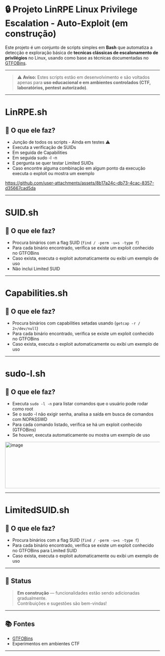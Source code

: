 # 🔒 Projeto LinRPE Linux Privilege Escalation - Auto-Exploit (em construção)

Este projeto é um conjunto de scripts simples em **Bash** que automatiza a detecção e exploração básica de **tecnicas clássicas de escalonamento de privilégios** no Linux, usando como base as técnicas documentadas no [GTFOBins](https://gtfobins.github.io/).

---
> ⚠️ **Aviso:** Estes scripts estão em desenvolvimento e são voltados apenas para **uso educacional e em ambientes controlados (CTF, laboratórios, pentest autorizado)**.

---
# LinRPE.sh
## 📌 O que ele faz?

- Junção de todos os scripts - Ainda em testes ⚠️
- Executa a verificação de SUIDs
- Em seguida de Capabilities
- Em seguida sudo -l -n
- E pergunta se quer testar Limited SUIDs
- Caso encontre alguma combinação em algum ponto da execução executa o exploit ou mostra um exemplo


https://github.com/user-attachments/assets/8b17a24c-db73-4cac-8357-d35667cad5da

---

# SUID.sh
## 📌 O que ele faz?

- Procura binários com a flag SUID (`find / -perm -u=s -type f`)
- Para cada binário encontrado, verifica se existe um exploit conhecido no GTFOBins
- Caso exista, executa o exploit automaticamente ou exibi um exemplo de uso
- Não inclui Limited SUID
  
---

# Capabilities.sh
## 📌 O que ele faz?

- Procura binários com capabilities setadas usando (`getcap -r / 2>/dev/null`)
- Para cada binário encontrado, verifica se existe um exploit conhecido no GTFOBins
- Caso exista, executa o exploit automaticamente ou exibi um exemplo de uso

---

# sudo-l.sh
## 📌 O que ele faz?

- Executa `sudo -l -n` para listar comandos que o usuário pode rodar como root
- Se o sudo -l não exigir senha, analisa a saída em busca de comandos com NOPASSWD
- Para cada comando listado, verifica se há um exploit conhecido (GTFOBins)
- Se houver, executa automaticamente ou mostra um exemplo de uso

<img width="971" height="151" alt="image" src="https://github.com/user-attachments/assets/49c7e936-7a3e-4a96-8ece-fc0287e928b0" />

---

# LimitedSUID.sh
## 📌 O que ele faz?

- Procura binários com a flag SUID (`find / -perm -u=s -type f`)
- Para cada binário encontrado, verifica se existe um exploit conhecido no GTFOBins para Limited SUID
- Caso exista, executa o exploit automaticamente ou exibi um exemplo de uso

---

## 📅 Status

>  **Em construção** — funcionalidades estão sendo adicionadas gradualmente.  
> Contribuições e sugestões são bem-vindas!

---

## 📚 Fontes

- [GTFOBins](https://gtfobins.github.io/)
- Experimentos em ambientes CTF

---

